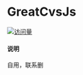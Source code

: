 # GreatCvsJs

[![访问量](https://profile-counter.glitch.me/greatcvs-greatcvsjs/count.svg)](https://github.com/greatcvs)

#### 说明
自用，联系删

